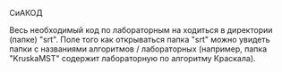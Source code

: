 СиАКОД

Весь необходимый код по лабораторным на ходиться в директории (папке) "srt". Поле того как открываться папка "srt" можно увидеть папки с названиями алгоритмов / лабораторных (например, папка "KruskaMST" содержит лабораторную по алгоритму Краскала). 
